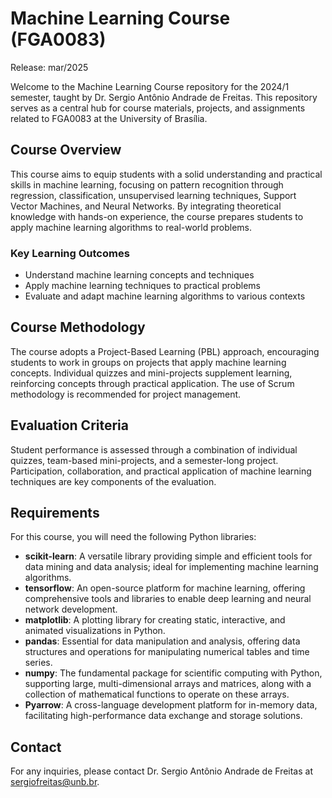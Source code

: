 # Machine Learning Course (FGA0083)
Release: mar/2025

Welcome to the Machine Learning Course repository for the 2024/1 semester, taught by Dr. Sergio Antônio Andrade de Freitas. This repository serves as a central hub for course materials, projects, and assignments related to FGA0083 at the University of Brasília.

## Course Overview

This course aims to equip students with a solid understanding and practical skills in machine learning, focusing on pattern recognition through regression, classification, unsupervised learning techniques, Support Vector Machines, and Neural Networks. By integrating theoretical knowledge with hands-on experience, the course prepares students to apply machine learning algorithms to real-world problems.

### Key Learning Outcomes

- Understand machine learning concepts and techniques
- Apply machine learning techniques to practical problems
- Evaluate and adapt machine learning algorithms to various contexts

## Course Methodology

The course adopts a Project-Based Learning (PBL) approach, encouraging students to work in groups on projects that apply machine learning concepts. Individual quizzes and mini-projects supplement learning, reinforcing concepts through practical application. The use of Scrum methodology is recommended for project management.

## Evaluation Criteria

Student performance is assessed through a combination of individual quizzes, team-based mini-projects, and a semester-long project. Participation, collaboration, and practical application of machine learning techniques are key components of the evaluation.

## Requirements

For this course, you will need the following Python libraries:

- **scikit-learn**: A versatile library providing simple and efficient tools for data mining and data analysis; ideal for implementing machine learning algorithms.
- **tensorflow**: An open-source platform for machine learning, offering comprehensive tools and libraries to enable deep learning and neural network development.
- **matplotlib**: A plotting library for creating static, interactive, and animated visualizations in Python.
- **pandas**: Essential for data manipulation and analysis, offering data structures and operations for manipulating numerical tables and time series.
- **numpy**: The fundamental package for scientific computing with Python, supporting large, multi-dimensional arrays and matrices, along with a collection of mathematical functions to operate on these arrays.
- **Pyarrow**: A cross-language development platform for in-memory data, facilitating high-performance data exchange and storage solutions.

## Contact

For any inquiries, please contact Dr. Sergio Antônio Andrade de Freitas at sergiofreitas@unb.br.
